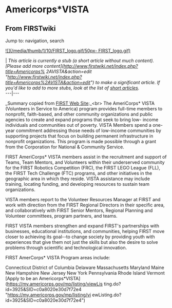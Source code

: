 # Americorps*VISTA

## From FIRSTwiki

Jump to: navigation, search

[![](/media/thumb/1/10/FIRST_logo.gif/50px-
FIRST_logo.gif)](Image:FIRST_logo.gif)

| _This article is currently a stub (a short article without much content). [Please add more content](http://www.firstwiki.net/index.php?title=Americorps%
2AVISTA&action=edit "http://www.firstwiki.net/index.php?title=Americorps%2AVISTA&action=edit") to make a significant article. If you'd like to add to more stubs, look at the list of [short articles](Special:Shortpages "Special:Shortpages")._<br>
---|---

_Summary copied from [FIRST Web Site](http://www.usfirst.org/community/volunteers/content.aspx?id=3312 "http://www.usfirst.org/community/volunteers/content.aspx?id=3312"):_<br>
The AmeriCorps* VISTA (Volunteers in Service to America) program provides full-time members to nonprofit, faith-based, and other community organizations and public agencies to create and expand programs that seek to bring low- income individuals and communities out of poverty. VISTA Members spend a one- year commitment addressing those needs of low-income communities by supporting projects that focus on building permanent infrastructure in nonprofit organizations. This program is made possible through a grant from the Corporation for National & Community Service.

FIRST AmeriCorps* VISTA members assist in the recruitment and support of Teams, Team Mentors, and Volunteers within their underserved community for the FIRST Robotics Competition (FRC), the FIRST LEGO League (FLL), the FIRST Tech Challenge (FTC) programs, and other initiatives in the geographic area in which they reside. VISTA assistance may include training, locating funding, and developing resources to sustain team organizations.

VISTA members report to the Volunteer Resources Manager at FIRST and work with direction from the FIRST Regional Directors in their specific area, and collaboratively with FIRST Senior Mentors, Regional Planning and Volunteer committees, program partners, and teams.

FIRST VISTA members strengthen and expand FIRST's partnerships with businesses, educational institutions, and communities, helping FIRST move closer to achieving its goal--to change society by providing youth with experiences that give them not just the skills but also the desire to solve problems through scientific and technological innovation.

FIRST AmerCorps* VISTA Program areas include:

Connecticut District of Columbia Delaware Massachusetts Maryland Maine New Hampshire New Jersey New York Pennsylvania Rhode Island Vermont<br>
[Apply to be an Americorps*VISTA](https://my.americorps.gov/mp/listing/viewLis
ting.do?id=3925&SID=c0a8020e30d7f72e4 "https://my.americorps.gov/mp/listing/vi
ewListing.do?id=3925&SID=c0a8020e30d7f72e4")
